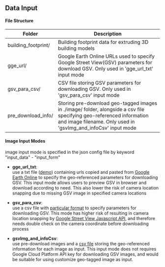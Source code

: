 ## Data Input

#### File Structure

| Folder      | Description
| ----------- | ----------
|building_footprint/        | Building footprint data for extruding 3D building models
|gge_url/ |  Google Earth Online URLs used to specify Google Street View(GSV) parameters for download GSV. Only used in 'gge_url_txt' input mode
|gsv_para_csv/      | CSV file storing GSV parameters for downloading GSV. Only used in 'gsv_para_csv' input mode
|pre_download_info/         | Storing pre-download geo-tagged images in ./image/ folder, alongside a csv file specifying geo-referenced information and image filename. Only used in 'gsvImg_and_infoCsv' input mode

#### Image Input Modes

image input mode is specified in the json config file by keyword "input_data" - "input_form"

- __gge_url_txt__:  
use a txt file ([demo](gge_url/demo_gge_url.txt)) containing urls copied and pasted from [Google Earth Online](https://earth.google.com/web/) to specify the geo-referenced parameters for downloading GSV. This input mode allows users to preview GSV in browser and download according to need. This also lower the risk of camera location snapping due to missing GSV image in specified camera locations

- __gsv_para_csv__:  
use a csv file with [particular format]() to specify parameters for downloading GSV. This mode has higher risk of resulting in camera location snapping by [Google Street View Javascript API](https://developers.google.com/maps/documentation/streetview/intro#optional-parameters "GSV parameters"), and therefore needs double check on the camera coordinate before downloading process

- __gsvImg_and_infoCsv__:  
use pre-download images and a [csv file](gsv_para_csv/demo_gsv_paras.csv) storing the geo-referenced information for each image as input. This input mode does not requires Google Cloud Platform API key for downloading GSV images, and would be suitable for using customize geo-tagged image as input.
